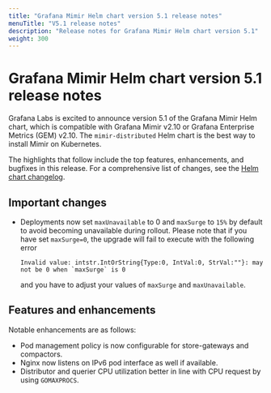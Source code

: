 ```yaml
---
title: "Grafana Mimir Helm chart version 5.1 release notes"
menuTitle: "V5.1 release notes"
description: "Release notes for Grafana Mimir Helm chart version 5.1"
weight: 300
---
```


# Grafana Mimir Helm chart version 5.1 release notes

Grafana Labs is excited to announce version 5.1 of the Grafana Mimir Helm chart, which is compatible with Grafana Mimir v2.10 or Grafana Enterprise Metrics (GEM) v2.10. The `mimir-distributed` Helm chart is the best way to install Mimir on Kubernetes.

The highlights that follow include the top features, enhancements, and bugfixes in this release. For a comprehensive list of changes, see the [Helm chart changelog](https://github.com/grafana/mimir/tree/main/operations/helm/charts/mimir-distributed/CHANGELOG.md).

## Important changes

- Deployments now set `maxUnavailable` to 0 and `maxSurge` to `15%` by default to avoid becoming unavailable during rollout. Please note that if you have
  set `maxSurge=0`, the upgrade will fail to execute with the following error

  ```
  Invalid value: intstr.IntOrString{Type:0, IntVal:0, StrVal:""}: may not be 0 when `maxSurge` is 0
  ```

  and you have to adjust your values of `maxSurge` and `maxUnavailable`.

## Features and enhancements

Notable enhancements are as follows:

- Pod management policy is now configurable for store-gateways and compactors.
- Nginx now listens on IPv6 pod interface as well if available.
- Distributor and querier CPU utilization better in line with CPU request by using `GOMAXPROCS`.
